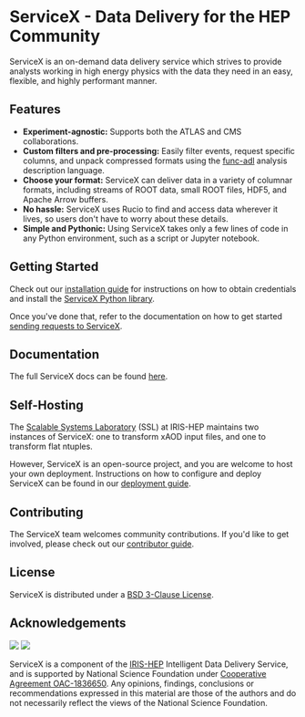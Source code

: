  # ServiceX - Data Delivery for the HEP Community

ServiceX is an on-demand data delivery service which strives to provide analysts working in high energy physics with the data they need in an easy, flexible, and highly performant manner.

## Features
- __Experiment-agnostic:__ Supports both the ATLAS and CMS collaborations.
- __Custom filters and pre-processing:__ Easily filter events, request specific columns, and unpack compressed formats using the [func-adl](https://github.com/iris-hep/func_adl) analysis description language.
- __Choose your format:__ ServiceX can deliver data in a variety of columnar formats, including streams of ROOT data, small ROOT files, HDF5, and Apache Arrow buffers.
- __No hassle:__ ServiceX uses Rucio to find and access data wherever it lives, so users don't have to worry about these details.
- __Simple and Pythonic:__ Using ServiceX takes only a few lines of code in any Python environment, such as a script  or Jupyter notebook.

## Getting Started

Check out our [installation guide](https://mweinberg2718.github.io/ServiceX_frontend/installation/) for instructions on how to obtain credentials and install the [ServiceX Python library](https://github.com/ssl-hep/ServiceX_frontend).

Once you've done that, refer to the documentation on how to get started [sending requests to ServiceX](https://mweinberg2718.github.io/ServiceX_frontend/requests/).

## Documentation

The full ServiceX docs can be found [here](https://mweinberg2718.github.io/ServiceX_frontend/).

## Self-Hosting

The [Scalable Systems Laboratory](https://iris-hep.org/ssl.html) (SSL) at IRIS-HEP maintains two instances of ServiceX: one to transform xAOD input files, and one to transform flat ntuples.

However, ServiceX is an open-source project, and you are welcome to host your own deployment. Instructions on how to configure and deploy ServiceX can be found in our [deployment guide](DEPLOYMENT.md).

## Contributing

The ServiceX team welcomes community contributions. If you'd like to get involved, please check out our [contributor guide](CONTRIBUTING.md).

## License

ServiceX is distributed under a [BSD 3-Clause License](LICENSE).

## Acknowledgements
![](https://iris-hep.org/assets/logos/Iris-hep-5-just-graphic.png)
![](https://iris-hep.org/assets/images/nsf-logo-128.png)

ServiceX is a component of the [IRIS-HEP](https://iris-hep.org/) Intelligent Data Delivery Service, and is supported by National Science Foundation under [Cooperative 
Agreement OAC-1836650](https://www.nsf.gov/awardsearch/showAward?AWD_ID=1836650). Any opinions, findings, conclusions or recommendations 
expressed in this material are those of the authors and do not necessarily 
reflect the views of the National Science Foundation.
